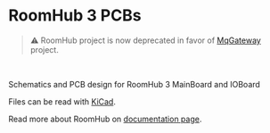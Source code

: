 # RoomHub 3 PCBs

> :warning: RoomHub project is now deprecated in favor of [MqGateway](https://github.com/aetas/mqgateway) project.

<br />

Schematics and PCB design for RoomHub 3 MainBoard and IOBoard

Files can be read with [KiCad](https://kicad-pcb.org).

Read more about RoomHub on [documentation page](https://aetas.github.io/RoomHub/).
